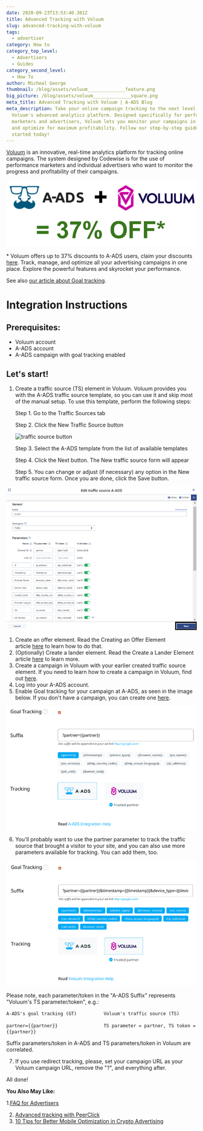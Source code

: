```yaml
---
date: 2020-09-23T13:53:40.381Z
title: Advanced Tracking with Voluum
slug: advanced-tracking-with-voluum
tags:
  - advertiser
category: How to
category_top_level:
  - Advertisers
  - Guides
category_second_level:
  - How To
author: Micheal George
thumbnail: /blog/assets/voluum______________feature.png
big_picture: /blog/assets/voluum______________square.png
meta_title: Advanced Tracking with Voluum | A-ADS Blog
meta_description: Take your online campaign tracking to the next level with
  Voluum's advanced analytics platform. Designed specifically for performance
  marketers and advertisers, Voluum lets you monitor your campaigns in real-time
  and optimize for maximum profitability. Follow our step-by-step guide to get
  started today!
---
```

[Voluum](https://voluum.com/partner/a-ads/) is an innovative, real-time analytics platform for tracking online campaigns. The system designed by Codewise is for the use of performance marketers and individual advertisers who want to monitor the progress and profitability of their campaigns.

![Up to 37% discounts to A-ADS users](../../static/assets/advanced-tracking-with-voluum-arsen-.png "Up to 37% discounts to A-ADS users")

\* Voluum offers up to 37% discounts to A-ADS users, claim your discounts [here](https://voluum.com/partner/a-ads/). Track, manage, and optimize all your advertising campaigns in one place. Explore the powerful features and skyrocket your performance. 

See also [our article about Goal tracking](https://a-ads.com/blog/2019-10-16-why-do-i-need-goal-tracking-how-to-switch-it-on/).

# Integration Instructions

## Prerequisites:

* Voluum account
* A-ADS account
* A-ADS campaign with goal tracking enabled

## Let's start!

1. Create a traffic source (TS) element in Voluum. Voluum provides you with the A-ADS traffic source template, so you can use it and skip most of the manual setup. To use this template, perform the following steps:

   Step 1. Go to the Traffic Sources tab

   Step 2. Click the New Traffic Source button

   ![traffic source button](/blog/assets/15f5f1a36e61b0.png "1. traffic source button")

   Step 3. Select the A-ADS template from the list of available templates

   Step 4. Click the Next button. The New traffic source form will appear

   Step 5. You can change or adjust (if necessary) any option in the New traffic source form. Once you are done, click the Save button.

![Configure new traffic source](../../static/assets/ts-source.png "Configure new traffic source")

1. Create an offer element. Read the Creating an Offer Element article [here](https://doc.voluum.com/en/adding_offer.html) to learn how to do that.
2. (Optionally) Create a lander element. Read the Create a Lander Element article [here](https://doc.voluum.com/en/adding_simple_lander.html) to learn more.
3. Create a campaign in Voluum with your earlier created traffic source element. If you need to learn how to create a campaign in Voluum, find out [here](https://doc.voluum.com/en/create_simple_campaign.html).
4. Log into your A-ADS account.
5. Enable Goal tracking for your campaign at A-ADS, as seen in the image below. If you don't have a campaign, you can create one [here](https://a-ads.com/campaigns/new).

![Goal tracking](../../static/assets/screenshot_from_2020-09-23_16-56-06.png "Goal tracking")

6. You'll probably want to use the partner parameter to track the traffic source that brought a visitor to your site, and you can also use more parameters available for tracking. You can add them, too.

![Goal tracking parameters](../../static/assets/screenshot_from_2020-09-23_16-58-55.png "Goal tracking parameters")

Please note, each parameter/token in the "A-ADS Suffix" represents "Voluum's TS parameter/token", e.g.:

```
A-ADS's goal tracking (GT)          Voluum's traffic source (TS)

partner={{partner}}                 TS parameter = partner, TS token = {{partner}}
```

Suffix parameters/token in A-ADS and TS parameters/token in Voluum are correlated. 

7. If you use redirect tracking, please, set your campaign URL as your Voluum campaign URL, remove the "?", and everything after.

All done!

**You Also May Like:**

1.[FAQ for Advertisers](https://a-ads.com/blog/faq-for-advertisers/)

2. [Advanced tracking with PeerClick](https://a-ads.com/blog/advanced-tracking-with-peerclick/)
3. [10 Tips for Better Mobile Optimization in Crypto Advertising](https://a-ads.com/blog/ten-tips-for-better-mobile-optimization-in-crypto-advertising/)